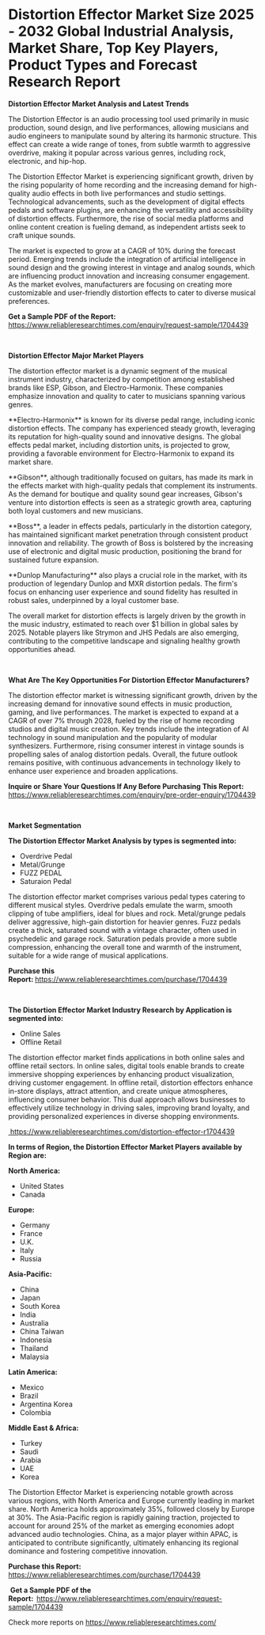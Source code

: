 <p><h1>Distortion Effector Market Size 2025 - 2032 Global Industrial Analysis, Market Share, Top Key Players, Product Types and Forecast Research Report</h1></p><p><strong>Distortion Effector Market Analysis and Latest Trends</strong></p>
<p><p>The Distortion Effector is an audio processing tool used primarily in music production, sound design, and live performances, allowing musicians and audio engineers to manipulate sound by altering its harmonic structure. This effect can create a wide range of tones, from subtle warmth to aggressive overdrive, making it popular across various genres, including rock, electronic, and hip-hop.</p><p>The Distortion Effector Market is experiencing significant growth, driven by the rising popularity of home recording and the increasing demand for high-quality audio effects in both live performances and studio settings. Technological advancements, such as the development of digital effects pedals and software plugins, are enhancing the versatility and accessibility of distortion effects. Furthermore, the rise of social media platforms and online content creation is fueling demand, as independent artists seek to craft unique sounds.</p><p>The market is expected to grow at a CAGR of 10% during the forecast period. Emerging trends include the integration of artificial intelligence in sound design and the growing interest in vintage and analog sounds, which are influencing product innovation and increasing consumer engagement. As the market evolves, manufacturers are focusing on creating more customizable and user-friendly distortion effects to cater to diverse musical preferences.</p></p>
<p><strong>Get a Sample PDF of the Report:&nbsp;</strong> <a href="https://www.reliableresearchtimes.com/enquiry/request-sample/1704439?utm_campaign=2222&utm_medium=2&utm_source=Github&utm_content=ia&utm_term=27032025&utm_id=distortion-effector">https://www.reliableresearchtimes.com/enquiry/request-sample/1704439</a></p>
<p>&nbsp;</p>
<p><strong>Distortion Effector Major Market Players</strong></p>
<p><p>The distortion effector market is a dynamic segment of the musical instrument industry, characterized by competition among established brands like ESP, Gibson, and Electro-Harmonix. These companies emphasize innovation and quality to cater to musicians spanning various genres.</p><p>**Electro-Harmonix** is known for its diverse pedal range, including iconic distortion effects. The company has experienced steady growth, leveraging its reputation for high-quality sound and innovative designs. The global effects pedal market, including distortion units, is projected to grow, providing a favorable environment for Electro-Harmonix to expand its market share.</p><p>**Gibson**, although traditionally focused on guitars, has made its mark in the effects market with high-quality pedals that complement its instruments. As the demand for boutique and quality sound gear increases, Gibson's venture into distortion effects is seen as a strategic growth area, capturing both loyal customers and new musicians.</p><p>**Boss**, a leader in effects pedals, particularly in the distortion category, has maintained significant market penetration through consistent product innovation and reliability. The growth of Boss is bolstered by the increasing use of electronic and digital music production, positioning the brand for sustained future expansion.</p><p>**Dunlop Manufacturing** also plays a crucial role in the market, with its production of legendary Dunlop and MXR distortion pedals. The firm's focus on enhancing user experience and sound fidelity has resulted in robust sales, underpinned by a loyal customer base.</p><p>The overall market for distortion effects is largely driven by the growth in the music industry, estimated to reach over $1 billion in global sales by 2025. Notable players like Strymon and JHS Pedals are also emerging, contributing to the competitive landscape and signaling healthy growth opportunities ahead.</p></p>
<p>&nbsp;</p>
<p><strong>What Are The Key Opportunities For Distortion Effector Manufacturers?</strong></p>
<p><p>The distortion effector market is witnessing significant growth, driven by the increasing demand for innovative sound effects in music production, gaming, and live performances. The market is expected to expand at a CAGR of over 7% through 2028, fueled by the rise of home recording studios and digital music creation. Key trends include the integration of AI technology in sound manipulation and the popularity of modular synthesizers. Furthermore, rising consumer interest in vintage sounds is propelling sales of analog distortion pedals. Overall, the future outlook remains positive, with continuous advancements in technology likely to enhance user experience and broaden applications.</p></p>
<p><strong>Inquire or Share Your Questions If Any Before Purchasing This Report:</strong> <a href="https://www.reliableresearchtimes.com/enquiry/pre-order-enquiry/1704439?utm_campaign=2222&utm_medium=2&utm_source=Github&utm_content=ia&utm_term=27032025&utm_id=distortion-effector">https://www.reliableresearchtimes.com/enquiry/pre-order-enquiry/1704439</a></p>
<p>&nbsp;</p>
<p><strong>Market Segmentation</strong></p>
<p><strong>The Distortion Effector Market Analysis by types is segmented into:</strong></p>
<p><ul><li>Overdrive Pedal</li><li>Metal/Grunge</li><li>FUZZ PEDAL</li><li>Saturaion Pedal</li></ul></p>
<p><p>The distortion effector market comprises various pedal types catering to different musical styles. Overdrive pedals emulate the warm, smooth clipping of tube amplifiers, ideal for blues and rock. Metal/grunge pedals deliver aggressive, high-gain distortion for heavier genres. Fuzz pedals create a thick, saturated sound with a vintage character, often used in psychedelic and garage rock. Saturation pedals provide a more subtle compression, enhancing the overall tone and warmth of the instrument, suitable for a wide range of musical applications.</p></p>
<p><strong>Purchase this Report:&nbsp;</strong><a href="https://www.reliableresearchtimes.com/purchase/1704439?utm_campaign=2222&utm_medium=2&utm_source=Github&utm_content=ia&utm_term=27032025&utm_id=distortion-effector">https://www.reliableresearchtimes.com/purchase/1704439</a></p>
<p>&nbsp;</p>
<p><strong>The Distortion Effector Market Industry Research by Application is segmented into:</strong></p>
<p><ul><li>Online Sales</li><li>Offline Retail</li></ul></p>
<p><p>The distortion effector market finds applications in both online sales and offline retail sectors. In online sales, digital tools enable brands to create immersive shopping experiences by enhancing product visualization, driving customer engagement. In offline retail, distortion effectors enhance in-store displays, attract attention, and create unique atmospheres, influencing consumer behavior. This dual approach allows businesses to effectively utilize technology in driving sales, improving brand loyalty, and providing personalized experiences in diverse shopping environments.</p></p>
<p><a href="https://www.reliableresearchtimes.com/distortion-effector-r1704439?utm_campaign=2222&utm_medium=2&utm_source=Github&utm_content=ia&utm_term=27032025&utm_id=distortion-effector">&nbsp;https://www.reliableresearchtimes.com/distortion-effector-r1704439</a></p>
<p><strong>In terms of Region, the Distortion Effector Market Players available by Region are:</strong></p>
<p>
    <p> <strong> North America: </strong>
        <ul>
            <li>United States</li>
            <li>Canada</li>
        </ul>
        </p> 
    <p> <strong> Europe: </strong>
        <ul>
            <li>Germany</li>
            <li>France</li>
            <li>U.K.</li>
            <li>Italy</li>
            <li>Russia</li>
        </ul>
        </p> 
    <p> <strong> Asia-Pacific: </strong>
        <ul>
            <li>China</li>
            <li>Japan</li>
            <li>South Korea</li>
            <li>India</li>
            <li>Australia</li>
            <li>China Taiwan</li>
            <li>Indonesia</li>
            <li>Thailand</li>
            <li>Malaysia</li>
        </ul>
        </p> 
    <p> <strong> Latin America: </strong>
        <ul>
            <li>Mexico</li>
            <li>Brazil</li>
            <li>Argentina Korea</li>
            <li>Colombia</li>
        </ul>
        </p> 
    <p> <strong> Middle East & Africa: </strong>
        <ul>
            <li>Turkey</li>
            <li>Saudi</li>
            <li>Arabia</li>
            <li>UAE</li>
            <li>Korea</li>
        </ul>
    </p>
    </p>
<p><p>The Distortion Effector Market is experiencing notable growth across various regions, with North America and Europe currently leading in market share. North America holds approximately 35%, followed closely by Europe at 30%. The Asia-Pacific region is rapidly gaining traction, projected to account for around 25% of the market as emerging economies adopt advanced audio technologies. China, as a major player within APAC, is anticipated to contribute significantly, ultimately enhancing its regional dominance and fostering competitive innovation.</p></p>
<p><strong>Purchase this Report: </strong><a href="https://www.reliableresearchtimes.com/purchase/1704439?utm_campaign=2222&utm_medium=2&utm_source=Github&utm_content=ia&utm_term=27032025&utm_id=distortion-effector">https://www.reliableresearchtimes.com/purchase/1704439</a></p>
<p>&nbsp;<strong>Get a Sample PDF of the Report:&nbsp;&nbsp;</strong><a href="https://www.reliableresearchtimes.com/enquiry/request-sample/1704439?utm_campaign=2222&utm_medium=2&utm_source=Github&utm_content=ia&utm_term=27032025&utm_id=distortion-effector">https://www.reliableresearchtimes.com/enquiry/request-sample/1704439</a></p>
<p><strong></strong></p>
<p>Check more reports on <a href="https://www.reliableresearchtimes.com/?utm_campaign=2222&utm_medium=2&utm_source=Github&utm_content=ia&utm_term=27032025&utm_id=distortion-effector">https://www.reliableresearchtimes.com/</a></p>